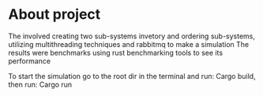 # About project
The involved creating two sub-systems invetory and ordering sub-systems, utilizing multithreading techniques and rabbitmq to make a simulation
The results were benchmarks using rust benchmarking tools to see its performance

To start the simulation go to the root dir in the terminal and run: Cargo build, then run: Cargo run

